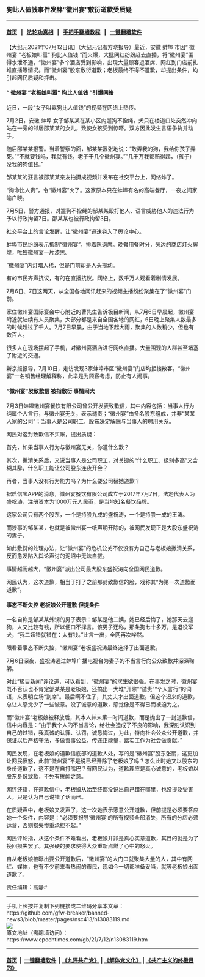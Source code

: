 ### 狗比人值钱事件发酵“徽州宴”敷衍道歉受质疑
------------------------

#### [首页](https://github.com/gfw-breaker/banned-news3/blob/master/README.md) &nbsp;&nbsp;|&nbsp;&nbsp; [法轮功真相](https://github.com/begood0513/basic/blob/master/README.md)  &nbsp;&nbsp;|&nbsp;&nbsp; [手把手翻墙教程](https://github.com/gfw-breaker/guides/wiki)  &nbsp;&nbsp;|&nbsp;&nbsp; [一键翻墙软件](https://github.com/gfw-breaker/nogfw/blob/master/README.md)  



<div><p>
 【大纪元2021年07月12日讯】（大纪元记者方晓报导）最近，安徽
 <ok href="https://www.epochtimes.com/gb/tag/%E8%9A%8C%E5%9F%A0.html">
  蚌埠
 </ok>
 市因“
 <ok href="https://www.epochtimes.com/gb/tag/%E5%BE%BD%E5%B7%9E%E5%AE%B4.html">
  徽州宴
 </ok>
 ”老板娘叫嚣“
 <ok href="https://www.epochtimes.com/gb/tag/%E7%8B%97%E6%AF%94%E4%BA%BA%E5%80%BC%E9%92%B1.html">
  狗比人值钱
 </ok>
 ”而火爆，大批网红纷纷赶去直播，将“徽州宴”围得水泄不通，“徽州宴”多个酒店受到影响，出现大量顾客退酒席、网红到门店前扎堆直播等情况。而“徽州宴”股东敷衍道歉；老板最终不得不道歉，却提出条件，均引起网民质疑和抨击。
</p>
<h4>
 “
 <ok href="https://www.epochtimes.com/gb/tag/%E5%BE%BD%E5%B7%9E%E5%AE%B4.html">
  徽州宴
 </ok>
 ”老板娘叫嚣“
 <ok href="https://www.epochtimes.com/gb/tag/%E7%8B%97%E6%AF%94%E4%BA%BA%E5%80%BC%E9%92%B1.html">
  狗比人值钱
 </ok>
 ”引爆网络
</h4>
<p>
 近日，一段“女子叫嚣狗比人值钱”的视频在网络上热传。
</p>
<p>
 7月2日，安徽
 <ok href="https://www.epochtimes.com/gb/tag/%E8%9A%8C%E5%9F%A0.html">
  蚌埠
 </ok>
 女子邹某某在某小区内遛狗不拴绳，犬只在楼道口处突然冲向站在一旁的邻居邵某某的女儿，致使女孩受到惊吓。双方因此发生言语争执并动手。
</p>
<p>
 随后邵某某报警。当着警察的面，邹某某嚣张地说：“敢弄我的狗，我给你孩子弄死。”“不就要钱吗，我就有钱，老子干几个徽州宴。”“几千万我都赔得起，（孩子）没我的狗值钱。”
</p>
<p>
 邹某某的狂言被邵某某亲友拍摄成视频并发布在社交平台上，网络炸了。
</p>
<p>
 “狗命比人贵”，令“徽州宴”火了。这家原本只在蚌埠有名的高端餐厅，一夜之间家喻户晓。
</p>
<p>
 7月5日，警方通报，对遛狗不拴绳的邹某某殴打他人、语言威胁他人的违法行为予以行政拘留7日。邵某某也被行政拘留3日。
</p>
<p>
 社交平台上的言论发酵，让“徽州宴”迅速卷入了舆论中心。
</p>
<p>
 蚌埠市民纷纷表示抵制“徽州宴”，排着队退席。晚餐用餐时分，旁边的商店灯火辉煌，唯独徽州宴一片漆黑。
</p>
<p>
 “徽州宴”内灯暗人稀，但是门前却是人头攒动。
</p>
<p>
 有的市民齐声抗议，有的在直播抗议。网络上，数千万人观看着剧情发展。
</p>
<p>
 7月6日、7日这两天，从全国各地闻讯赶来的视频主播纷纷聚集在了“徽州宴”门前。
</p>
<p>
 家住徽州宴国际宴会中心附近的曹先生告诉极目新闻，从7月6日早晨起，徽州宴附近就陆续有人员聚集，大部分都是来自全国各地的网红，6日晚上聚集人数最多的时候超过了千人。7月7日早晨，由于当地下起大雨，聚集的人数稍少，但也有数百人。
</p>
<p>
 很多人在现场摆起了手机，对徽州宴酒店进行网络直播。大量围观的人群甚至堵塞了附近的交通。
</p>
<p>
 新京报报导，7月10日，走访发现3家蚌埠市区“徽州宴”门店均拒接散客。“徽州宴”一名销售经理解释称，此举是为顾客考虑，防止有人闹事。
</p>
<h4>
 “徽州宴”发致歉信 被指敷衍 事情闹大
</h4>
<p>
 7月3日蚌埠徽州宴餐饮有限公司曾公开发表致歉信，其中内容包括：当事人行为纯属个人言行，与徽州宴无关，表示谴责；“徽州宴”由多名股东组成，并非“某某人家的公司”；当事人是公司职工，股东决定解除与当事人的聘用关系。
</p>
<p>
 网民对这封致歉信不买账，提出质疑：
</p>
<p>
 首先，如果当事人行为与徽州宴无关，你道什么歉？
</p>
<p>
 其次，撇清关系后，又说当事人是公司职工，对关键的“什么职工、级别多高”又含糊其辞，什么职工能让公司股东连夜开会？
</p>
<p>
 再者，当事人没有行为能力吗？为什么要公司替她道歉？
</p>
<p>
 据启信宝APP的消息，徽州宴餐饮有限公司成立于2017年7月7日，法定代表人为盛祝涛，注册资本为1000万元人民币，是当地知名餐饮品牌。
</p>
<p>
 这家公司只有两个股东，一个是持股九成的盛祝涛，一个是持股一成的王涛。
</p>
<p>
 而涉事的邹某某，也就是被徽州宴一纸声明开除的，被网民发现正是大股东盛祝涛的妻子。
</p>
<p>
 如此敷衍的处理办法，让“徽州宴”的危机公关不仅没有为自己与老板娘撇清关系，反而愈发陷入舆论声讨的泥沼中无法自拔。
</p>
<p>
 事情越闹越大，“徽州宴”派出公司最大股东盛祝涛向全国网民道歉。
</p>
<p>
 网民认为，这次道歉，相当于打了之前那封致歉信的脸，戏称其“为第一次道歉而道歉”。
</p>
<h4>
 事态不断失控 老板娘公开道歉 但提条件
</h4>
<p>
 一名自称是邹某某外甥的男子表示：邹某是他二姨，她已经后悔了，她那天去遛狗，人又比较有钱，所以便口不择言。该男子还称，那条狗七十多万，是退役军犬，“我二姨错就错在：太有钱。”此言一出，全网再次哗然。
</p>
<p>
 眼看着事态不断失控，“徽州宴”老板盛祝涛最终选择了出面道歉。
</p>
<p>
 7月6日深夜，盛祝涛通过蚌埠广播电视台为妻子的不当言行向公众致歉并深深鞠躬。
</p>
<p>
 对此“极目新闻”评论道，可以看到，“徽州宴”的求生欲很强。在事发之时，徽州宴既不否认也不肯定邹某某是老板娘，还搞出一大堆“开除”“谴责”“个人言行”的词语，来表明立场“割席”。最后瞒不住了，其丈夫才出面道歉。但这个迟来的道歉，总让人感觉少了一些诚意。没了诚意的道歉，感觉像是不得已而被迫为之。
</p>
<p>
 而“徽州宴”老板娘被释放后，其本人并未第一时间道歉，而是抛出了一封道歉信，信中内容是：“由于我个人的不当言论，给社会造成了不良的影响，我深刻认识到自己的过错，我真诚的认罪、认罚，诚恳悔过，为此，特向社会公众公开道歉，并保证以后严格守法，多做善事公益，传递正能量，踏实工作为社会做贡献。”
</p>
<p>
 网民发现，在老板娘的道歉信底部的道歉人处，写的是“徽州宴”股东张丽，这更加让网民愤怒，此前“徽州宴”不是说已经开除了老板娘了吗？怎么此时她又以股东的身份道歉了，这不是在自打嘴巴？有网民认为，道歉理应是真心诚意的，老板娘以股东身份致歉，不免有挑衅之意。
</p>
<p>
 网评还指，在道歉信中，老板娘从始至终都没说出自己错在哪里，也没提及受害人，只是认为自己说错了话而已。
</p>
<p>
 在质疑声中，老板娘又发声了，这一次她表示愿意公开道歉，但前提是必须要答应她一个条件，内容是：“必须要报导‘徽州宴’的所有视频全部消失，所有的分店必须运营，否则损失惨重承担不起。”
</p>
<p>
 网民评论指，从这个条件不难看出，老板娘并非是真心实意道歉，其目的就是为了挽回损失罢了。其强硬的要求使得大众重新点燃了心中的怒火。
</p>
<p>
 自从老板娘被曝出要公开道歉后，“徽州宴”的大门口就聚集大量的人，其中有网红、媒体，也有不少前来看热闹的市民，现如今一切都准备妥当，就等老板娘出面道歉了。
</p>
<p>
 责任编辑：高静#
</p>
</div>
<hr/>
手机上长按并复制下列链接或二维码分享本文章：<br/>
https://github.com/gfw-breaker/banned-news3/blob/master/pages/nsc413/n13083119.md <br/>
<a href='https://github.com/gfw-breaker/banned-news3/blob/master/pages/nsc413/n13083119.md'><img src='https://github.com/gfw-breaker/banned-news3/blob/master/pages/nsc413/n13083119.md.png'/></a> <br/>
原文地址（需翻墙访问）：https://www.epochtimes.com/gb/21/7/12/n13083119.htm


------------------------
#### [首页](https://github.com/gfw-breaker/banned-news3/blob/master/README.md) &nbsp;|&nbsp; [一键翻墙软件](https://github.com/gfw-breaker/nogfw/blob/master/README.md) &nbsp;| [《九评共产党》](https://github.com/gfw-breaker/9ping.md/blob/master/README.md#九评之一评共产党是什么) | [《解体党文化》](https://github.com/gfw-breaker/jtdwh.md/blob/master/README.md) | [《共产主义的终极目的》](https://github.com/gfw-breaker/gczydzjmd.md/blob/master/README.md)


<img src='http://gfw-breaker.win/banned-news3/pages/nsc413/n13083119.md' width='0px' height='0px'/>